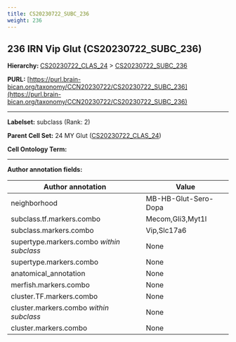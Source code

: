 ```yaml
---
title: CS20230722_SUBC_236
weight: 236
---
```

## 236 IRN Vip Glut (CS20230722_SUBC_236)
<b>Hierarchy: </b>
[CS20230722_CLAS_24](../CS20230722_CLAS_24) >
[CS20230722_SUBC_236](../CS20230722_SUBC_236)

**PURL:** [https://purl.brain-bican.org/taxonomy/CCN20230722/CS20230722_SUBC_236](https://purl.brain-bican.org/taxonomy/CCN20230722/CS20230722_SUBC_236)

---


**Labelset:** subclass (Rank: 2)

**Parent Cell Set:** 24 MY Glut ([CS20230722_CLAS_24](../CS20230722_CLAS_24))



**Cell Ontology Term:** 

[MARKER GENES.]: #


---

[TRANSFERRED ANNOTATIONS.]: #


[AUTHOR ANNOTATION FIELDS.]: #


**Author annotation fields:**

| Author annotation | Value |
|-------------------|-------|
|neighborhood|MB-HB-Glut-Sero-Dopa|
|subclass.tf.markers.combo|Mecom,Gli3,Myt1l|
|subclass.markers.combo|Vip,Slc17a6|
|supertype.markers.combo _within subclass_|None|
|supertype.markers.combo|None|
|anatomical_annotation|None|
|merfish.markers.combo|None|
|cluster.TF.markers.combo|None|
|cluster.markers.combo _within subclass_|None|
|cluster.markers.combo|None|
